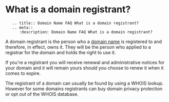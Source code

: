 # What is a domain registrant?

```eval_rst
   .. title:: Domain Name FAQ What is a domain registrant?
   .. meta::
      :description: Domain Name FAQ What is a domain registrant?
```


A domain registrant is the person who a [domain name](/domains/domains/faqs/what-is-a-domain-name) is registered to and therefore, in effect, owns it. They will be the person who applied to a registrar for the domain and holds the right to use it.


If you're a registrant you will receive renewal and administrative notices for your domain and it will remain yours should you choose to renew it when it comes to expire.


The registrant of a domain can usually be found by using a WHOIS lookup. However for some domains registrants can buy domain privacy protection or opt out of the WHOIS database.

